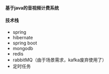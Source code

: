 #### 基于java的音视频计费系统

#### 技术栈

- spring
- hibernate
- spring boot
- mongodb
- redis
- rabbitMQ（由于场景需求，kafka废弃使用了）
- 定时任务
